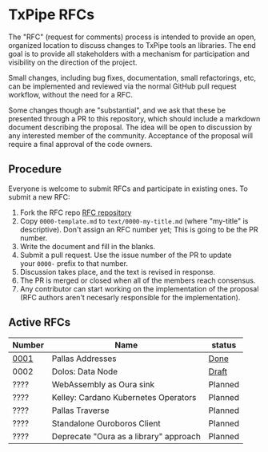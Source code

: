 # TxPipe RFCs
The "RFC" (request for comments) process is intended to provide an open, organized location to discuss changes to TxPipe tools an libraries. The end goal is to provide all stakeholders with a mechanism for participation and visibility on the direction of the project.

Small changes, including bug fixes, documentation, small refactorings, etc, can be implemented and reviewed via the normal GitHub pull request workflow, without the need for a RFC.

Some changes though are "substantial", and we ask that these be presented through a PR to this repository, which should include a markdown document describing the proposal. The idea will be open to discussion by any interested member of the community. Acceptance of the proposal will require a final approval of the code owners.

## Procedure
Everyone is welcome to submit RFCs and participate in existing ones. To submit a new RFC:

1. Fork the RFC repo [RFC repository](https://github.com/txpipe/rfcs)
2. Copy `0000-template.md` to `text/0000-my-title.md` (where "my-title" is descriptive). Don't assign an RFC number yet; This is going to be the PR number.
3. Write the document and fill in the blanks.
4. Submit a pull request. Use the issue number of the PR to update your `0000-` prefix to that number.
5. Discussion takes place, and the text is revised in response.
6. The PR is merged or closed when all of the members reach consensus.
7. Any contributor can start working on the implementation of the proposal (RFC authors aren't necesarly responsible for the implementation).

## Active RFCs

| Number                                | Name                                   | status      |
| ------------------------------------- | -------------------------------------- | ----------- |
| [0001](text/0001-pallas-addresses.md) | Pallas Addresses                       | [Done](#1)  |
| 0002                                  | Dolos: Data Node                       | [Draft](#2) |
| ????                                  | WebAssembly as Oura sink               | Planned     |
| ????                                  | Kelley: Cardano Kubernetes Operators   | Planned     |
| ????                                  | Pallas Traverse                        | Planned     |
| ????                                  | Standalone Ouroboros Client            | Planned     |
| ????                                  | Deprecate "Oura as a library" approach | Planned     |
